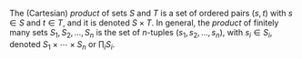 The (Cartesian) *product* of sets $S$ and $T$ is a set of ordered pairs $(s, t)$ with $s \in S$ and $t \in T$, and it is denoted $S \times T$. In general, the *product* of finitely many sets $S_1, S_2, \ldots, S_n$ is the set of $n$-tuples $(s_1, s_2, \ldots, s_n)$, with $s_i \in S_i$, denoted $S_1 \times \cdots \times S_n$ or $\prod_i S_i$.
